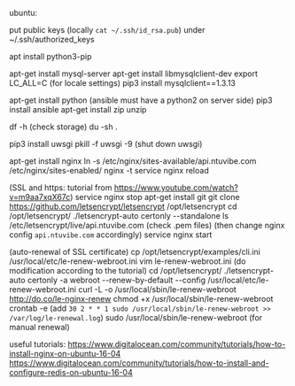ubuntu:

put public keys (locally `cat ~/.ssh/id_rsa.pub`) under ~/.ssh/authorized_keys

apt install python3-pip

apt-get install mysql-server
apt-get install libmysqlclient-dev
export LC_ALL=C (for locale settings)
pip3 install mysqlclient==1.3.13

apt-get install python
(ansible must have a python2 on server side)
pip3 install ansible
apt-get install zip unzip

df -h
(check storage)
du -sh .

pip3 install uwsgi
pkill -f uwsgi -9
(shut down uwsgi)

apt-get install nginx
ln -s /etc/nginx/sites-available/api.ntuvibe.com /etc/nginx/sites-enabled/
nginx -t
service nginx reload


(SSL and https: tutorial from https://www.youtube.com/watch?v=m9aa7xqX67c)
service nginx stop
apt-get install git
git clone https://github.com/letsencrypt/letsencrypt /opt/letsencrypt
cd /opt/letsencrypt/
./letsencrypt-auto certonly --standalone
ls /etc/letsencrypt/live/api.ntuvibe.com
(check .pem files)
(then change nginx config `api.ntuvibe.com` accordingly)
service nginx start

(auto-renewal of SSL certificate)
cp /opt/letsencrypt/examples/cli.ini /usr/local/etc/le-renew-webroot.ini
vim le-renew-webroot.ini (do modification according to the tutorial)
cd /opt/letsencrypt/
./letsencrypt-auto certonly -a webroot --renew-by-default --config /usr/local/etc/le-renew-webroot.ini
curl -L -o /usr/local/sbin/le-renew-webroot http://do.co/le-nginx-renew
chmod +x /usr/local/sbin/le-renew-webroot
crontab -e (add `30 2 * * 1 sudo /usr/local/sbin/le-renew-webroot >> /var/log/le-renewal.log`)
sudo /usr/local/sbin/le-renew-webroot (for manual renewal)



useful tutorials:
https://www.digitalocean.com/community/tutorials/how-to-install-nginx-on-ubuntu-16-04
https://www.digitalocean.com/community/tutorials/how-to-install-and-configure-redis-on-ubuntu-16-04
